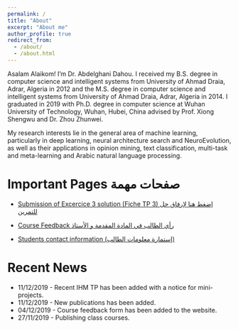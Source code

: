 ```yaml
---
permalink: /
title: "About"
excerpt: "About me"
author_profile: true
redirect_from: 
  - /about/
  - /about.html
---
```


Asalam Alaikom! I’m Dr. Abdelghani Dahou. I received my B.S. degree in computer science and intelligent systems from University of Ahmad Draia, Adrar, Algeria in 2012 and the M.S. degree in computer science and intelligent systems from University of Ahmad Draia, Adrar, Algeria in 2014. I graduated in 2019 with Ph.D. degree in computer science at Wuhan University of Technology, Wuhan, Hubei, China advised by Prof. Xiong Shengwu and Dr. Zhou Zhunwei.

My research interests lie in the general area of machine learning, particularly in deep learning, neural architecture search and NeuroEvolution, as well as their applications in opinion mining, text classification, multi-task and meta-learning and Arabic natural language processing.


Important Pages صفحات مهمة
======
* [Submission of Excercice 3 solution (Fiche TP 3) إضغط هنا لإرفاق حل للتمرين](https://forms.gle/HUHxUzirixwaMgzk7)

* [Course Feedback رأي الطالب في المادة المقدمة و الأستاذ](https://forms.gle/S8qHBjacM9y4GgbXA)

* [Students contact information (إستمارة معلومات الطالب)](https://forms.gle/21qo3cfEJkgRV58i8)

Recent News
======
* 11/12/2019 - Recent IHM TP has been added with a notice for mini-projects.
* 11/12/2019 - New publications has been added.
* 04/12/2019 - Course feedback form has been added to the website.
* 27/11/2019 - Publishing class courses.
